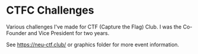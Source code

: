 # CTFC Challenges

Various challenges I've made for CTF (Capture the Flag) Club. I was the Co-Founder and Vice President for two years.

See https://neu-ctf.club/ or graphics folder for more event information.
